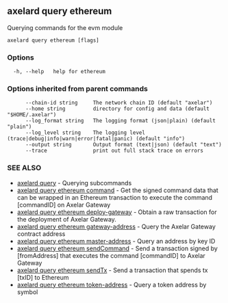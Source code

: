 ## axelard query ethereum

Querying commands for the evm module

```
axelard query ethereum [flags]
```

### Options

```
  -h, --help   help for ethereum
```

### Options inherited from parent commands

```
      --chain-id string     The network chain ID (default "axelar")
      --home string         directory for config and data (default "$HOME/.axelar")
      --log_format string   The logging format (json|plain) (default "plain")
      --log_level string    The logging level (trace|debug|info|warn|error|fatal|panic) (default "info")
      --output string       Output format (text|json) (default "text")
      --trace               print out full stack trace on errors
```

### SEE ALSO

- [axelard query](axelard_query.md)	 - Querying subcommands
- [axelard query ethereum command](axelard_query_ethereum_command.md)	 - Get the signed command data that can be wrapped in an Ethereum transaction to execute the command \[commandID\] on Axelar Gateway
- [axelard query ethereum deploy-gateway](axelard_query_ethereum_deploy-gateway.md)	 - Obtain a raw transaction for the deployment of Axelar Gateway.
- [axelard query ethereum gateway-address](axelard_query_ethereum_gateway-address.md)	 - Query the Axelar Gateway contract address
- [axelard query ethereum master-address](axelard_query_ethereum_master-address.md)	 - Query an address by key ID
- [axelard query ethereum sendCommand](axelard_query_ethereum_sendCommand.md)	 - Send a transaction signed by \[fromAddress\] that executes the command \[commandID\] to Axelar Gateway
- [axelard query ethereum sendTx](axelard_query_ethereum_sendTx.md)	 - Send a transaction that spends tx \[txID\] to Ethereum
- [axelard query ethereum token-address](axelard_query_ethereum_token-address.md)	 - Query a token address by symbol
